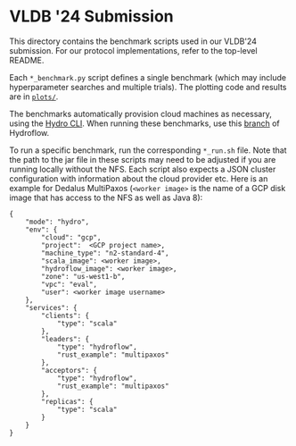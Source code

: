 # VLDB '24 Submission

This directory contains the benchmark scripts used in our VLDB'24 submission. For our protocol implementations, refer to the top-level README.

Each `*_benchmark.py` script defines a single benchmark (which may include hyperparameter searches and multiple trials). The plotting code and results are in [`plots/`](plots/).

The benchmarks automatically provision cloud machines as necessary, using the [Hydro CLI](https://github.com/hydro-project/hydroflow/tree/main/hydro_cli). When running these benchmarks, use this [branch](https://github.com/hydro-project/hydroflow/tree/rithvik/autocomp_adjustments) of Hydroflow.


To run a specific benchmark, run the corresponding `*_run.sh` file. Note that the path to the jar file in these scripts may need to be adjusted if you are running locally without the NFS. Each script also expects a JSON cluster configuration with information about the cloud provider etc. Here is an example for Dedalus MultiPaxos (`<worker image>` is the name of a GCP disk image that has access to the NFS as well as Java 8):
```
{
    "mode": "hydro",
    "env": {
        "cloud": "gcp",
        "project":  <GCP project name>,
        "machine_type": "n2-standard-4",
        "scala_image": <worker image>,
        "hydroflow_image": <worker image>,
        "zone": "us-west1-b",
        "vpc": "eval",
        "user": <worker image username>
    },
    "services": {
        "clients": {
            "type": "scala"
        },
        "leaders": {
            "type": "hydroflow",
            "rust_example": "multipaxos"
        },
        "acceptors": {
            "type": "hydroflow",
            "rust_example": "multipaxos"
        },
        "replicas": {
            "type": "scala"
        }
    }
}
```